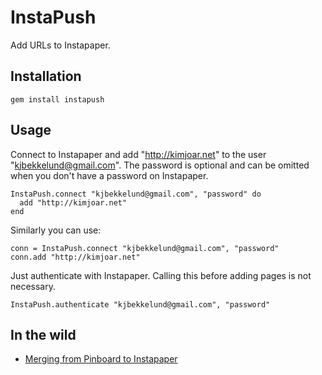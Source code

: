 InstaPush
=========

Add URLs to Instapaper.

Installation
------------

    gem install instapush

Usage
-----

Connect to Instapaper and add "http://kimjoar.net" to the user "kjbekkelund@gmail.com". The password is optional and can be omitted when you don't have a password on Instapaper.

    InstaPush.connect "kjbekkelund@gmail.com", "password" do
      add "http://kimjoar.net"
    end
    
Similarly you can use:

    conn = InstaPush.connect "kjbekkelund@gmail.com", "password"
    conn.add "http://kimjoar.net"
    
Just authenticate with Instapaper. Calling this before adding pages is not necessary.

    InstaPush.authenticate "kjbekkelund@gmail.com", "password"

In the wild
-----------

* [Merging from Pinboard to Instapaper](http://kimjoar.net/merging-from-pinboard-to-instapaper.html)
